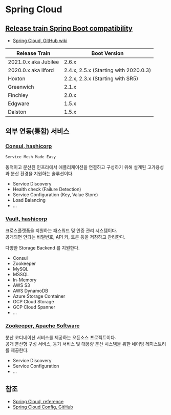 # Spring Cloud

## [Release train Spring Boot compatibility](https://spring.io/projects/spring-cloud)
- [Spring Cloud, GitHub wiki](https://github.com/spring-cloud/spring-cloud-release/wiki)

| Release Train	       | Boot Version                          |
|----------------------|---------------------------------------|
| 2021.0.x aka Jubilee | 2.6.x                                 |
| 2020.0.x aka Ilford  | 2.4.x, 2.5.x (Starting with 2020.0.3) |
| Hoxton               | 2.2.x, 2.3.x (Starting with SR5)      |
| Greenwich            | 2.1.x                                 |
| Finchley             | 2.0.x                                 |
| Edgware              | 1.5.x                                 |
| Dalston              | 1.5.x                                 |

## 외부 연동(통합) 서비스

### [Consul, hashicorp](https://www.consul.io/)
`Service Mesh Made Easy`

동적이고 분산된 인프라에서 애플리케이션을 연결하고 구성하기 위해 설계된 고가용성과 분산 환경을 지원하는 솔루션이다. 

- Service Discovery
- Health check (Failure Detection)
- Service Configuration (Key, Value Store)
- Load Balancing
- ...


### [Vault, hashicorp](https://www.vaultproject.io/)

크로스플랫폼을 지원하는 패스워드 및 인증 관리 시스템이다.   
공개되면 안되는 비밀번호, API 키, 토큰 등을 저장하고 관리한다.

다양한 Storage Backend 를 지원한다.

- Consul
- Zookeeper
- MySQL
- MSSQL
- In-Memory
- AWS S3
- AWS DynamoDB
- Azure Storage Container
- GCP Cloud Storage
- GCP Cloud Spanner
- ...

### [Zookeeper, Apache Software](https://zookeeper.apache.org/)

분산 코디네이션 서비스를 제공하는 오픈소스 프로젝트이다.  
공개 분산형 구성 서비스, 동기 서비스 및 대용량 분산 시스템을 위한 네이밍 레지스트리를 제공한다.

- Service Discovery
- Service Configuration
- ...

## 참조
- [Spring Cloud, reference](https://docs.spring.io/spring-cloud/docs/current/reference/html/)
- [Spring Cloud Config, GitHub](https://github.com/spring-cloud/spring-cloud-config)
